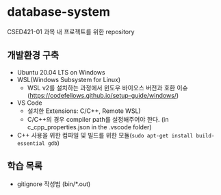 # database-system

CSED421-01 과목 내 프로젝트를 위한 repository

## 개발환경 구축
- Ubuntu 20.04 LTS on Windows
- WSL(Windows Subsystem for Linux)
   - WSL v2를 설치하는 과정에서 윈도우 바이오스 버전과 호환 이슈
   (https://codefellows.github.io/setup-guide/windows/)
- VS Code
   - 설치한 Extensions: C/C++, Remote WSL)
   - C/C++의 경우 compiler path를 설정해주어야 한다. (in c_cpp_properties.json in the .vscode folder)
- C++ 사용을 위한 컴파일 및 빌드를 위한 모듈(`sudo apt-get install build-essential gdb`)

## 학습 목록
- gitignore 작성법 (bin/*.out)